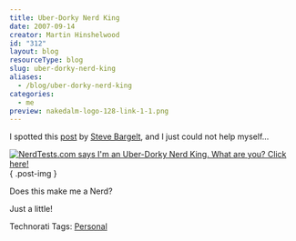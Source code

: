```yaml
---
title: Uber-Dorky Nerd King
date: 2007-09-14
creator: Martin Hinshelwood
id: "312"
layout: blog
resourceType: blog
slug: uber-dorky-nerd-king
aliases:
  - /blog/uber-dorky-nerd-king
categories:
  - me
preview: nakedalm-logo-128-link-1-1.png
---
```


I spotted this [post](http://geekswithblogs.net/sbargelt/archive/2007/09/13/115331.aspx "Uber-Dorky Nerd King") by [Steve Bargelt](http://geekswithblogs.net/sbargelt/), and I just could not help myself...

[![NerdTests.com says I'm an Uber-Dorky Nerd King.  What are you?  Click here!](images/6613a1c2fd826e89.png)](http://www.nerdtests.com/nt2ref.html)
{ .post-img }

Does this make me a Nerd?

Just a little!

Technorati Tags: [Personal](http://technorati.com/tags/Personal)
